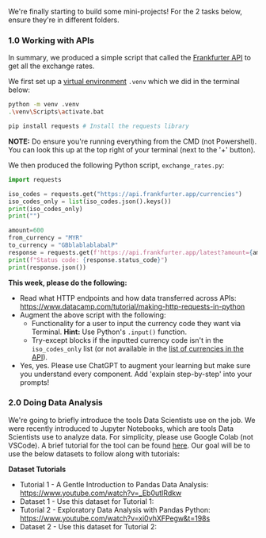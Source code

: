 We're finally starting to build some mini-projects! For the 2 tasks below, ensure they're in different folders.

### 1.0 Working with APIs
In summary, we produced a simple script that called the [Frankfurter API](https://frankfurter.dev/) to get all the exchange rates.

We first set up a [virtual environment](https://www.youtube.com/watch?v=N5vscPTWKOk) `.venv` which we did in the terminal below:
```bash
python -m venv .venv
.\venv\Scripts\activate.bat

pip install requests # Install the requests library
```
**NOTE:** Do ensure you're running everything from the CMD (not Powershell). You can look this up at the top right of your terminal (next to the '+' button).
 
We then produced the following Python script, `exchange_rates.py`:

```python
import requests

iso_codes = requests.get("https://api.frankfurter.app/currencies")
iso_codes_only = list(iso_codes.json().keys())
print(iso_codes_only)
print("")

amount=600
from_currency = "MYR"
to_currency = "GBblablablabalP"
response = requests.get(f'https://api.frankfurter.app/latest?amount={amount}&from={from_currency}&to={to_currency}')
print(f"Status code: {response.status_code}")
print(response.json())
```

**This week, please do the following:**
- Read what HTTP endpoints and how data transferred across APIs: https://www.datacamp.com/tutorial/making-http-requests-in-python
- Augment the above script with the following:
    - Functionality for a user to input the currency code they want via Terminal. **Hint:** Use Python's `.input()` function.
    - Try-except blocks if the inputted currency code isn't in the `iso_codes_only` list (or not available in the [list of currencies in the API](https://api.frankfurter.app/currencies)).
- Yes, yes. Please use ChatGPT to augment your learning but make sure you understand every component. Add 'explain step-by-step' into your prompts!

### 2.0 Doing Data Analysis
We're going to briefly introduce the tools Data Scientists use on the job. We were recently introduced to Jupyter Notebooks, which are tools Data Scientists use to analyze data. For simplicity, please use Google Colab (not VSCode).
A brief tutorial for the tool can be found [here](https://www.youtube.com/watch?v=8KeJZBZGtYo). Our goal will be to use the below datasets to follow along with tutorials:

**Dataset Tutorials**
- Tutorial 1 - A Gentle Introduction to Pandas Data Analysis: https://www.youtube.com/watch?v=_Eb0utIRdkw
- Dataset 1 - Use this dataset for Tutorial 1: 
- Tutorial 2 - Exploratory Data Analysis with Pandas Python: https://www.youtube.com/watch?v=xi0vhXFPegw&t=198s
- Dataset 2 - Use this dataset for Tutorial 2: 


